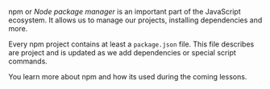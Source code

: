 
npm or _Node package manager_ is an important part of the JavaScript ecosystem. It allows us to manage our projects, installing dependencies and more.

Every npm project contains at least a `package.json` file. This file describes are project and is updated as we add dependencies or special script commands.

You learn more about npm and how its used during the coming lessons.
